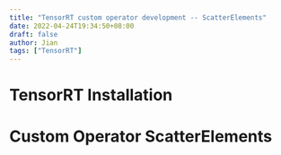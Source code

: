 ```yaml
---
title: "TensorRT custom operator development -- ScatterElements"
date: 2022-04-24T19:34:50+08:00
draft: false
author: Jian
tags: ["TensorRT"]
---
```


# TensorRT Installation

# Custom Operator ScatterElements

